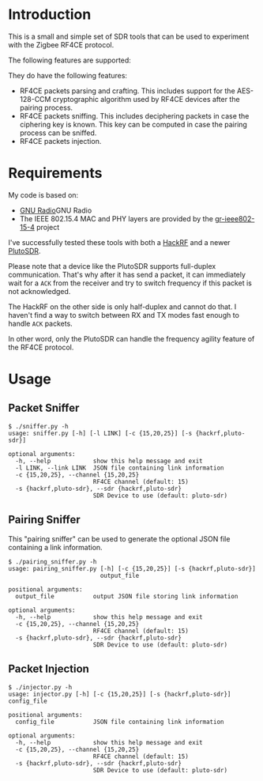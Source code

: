 # Introduction

This is a small and simple set of SDR tools that can be used to experiment with the Zigbee RF4CE protocol.

The following features are supported:

They do have the following features:

* RF4CE packets parsing and crafting. This includes support for the AES-128-CCM cryptographic algorithm used by RF4CE devices after the pairing process.
* RF4CE packets sniffing. This includes deciphering packets in case the ciphering key is known. This key can be computed in case the pairing process can be sniffed.
* RF4CE packets injection.

# Requirements 

My code is based on:

* [GNU Radio](https://www.gnuradio.org)GNU Radio
* The IEEE 802.15.4 MAC and PHY layers are provided by the [gr-ieee802-15-4](https://github.com/bastibl/gr-ieee802-15-4/) project

I've successfully tested these tools with both a [HackRF](https://greatscottgadgets.com/hackrf) and a newer [PlutoSDR](http://www.analog.com/en/design-center/evaluation-hardware-and-software/evaluation-boards-kits/adalm-pluto.html).

Please note that a device like the PlutoSDR supports full-duplex communication. That's why after it has send a packet, it can immediately wait for a `ACK` from the receiver and try to switch frequency if this packet is not acknowledged.

The HackRF on the other side is only half-duplex and cannot do that. I haven't find a way to switch between RX and TX modes fast enough to handle `ACK`  packets.

In other word, only the PlutoSDR can handle the frequency agility feature of the RF4CE protocol.

# Usage #

## Packet Sniffer

```
$ ./sniffer.py -h
usage: sniffer.py [-h] [-l LINK] [-c {15,20,25}] [-s {hackrf,pluto-sdr}]

optional arguments:
  -h, --help            show this help message and exit
  -l LINK, --link LINK  JSON file containing link information
  -c {15,20,25}, --channel {15,20,25}
                        RF4CE channel (default: 15)
  -s {hackrf,pluto-sdr}, --sdr {hackrf,pluto-sdr}
                        SDR Device to use (default: pluto-sdr)
```

## Pairing Sniffer

This "pairing sniffer" can be used to generate the optional JSON file containing a link information.

```
$ ./pairing_sniffer.py -h
usage: pairing_sniffer.py [-h] [-c {15,20,25}] [-s {hackrf,pluto-sdr}]
                          output_file

positional arguments:
  output_file           output JSON file storing link information

optional arguments:
  -h, --help            show this help message and exit
  -c {15,20,25}, --channel {15,20,25}
                        RF4CE channel (default: 15)
  -s {hackrf,pluto-sdr}, --sdr {hackrf,pluto-sdr}
                        SDR Device to use (default: pluto-sdr)
```

## Packet Injection

```
$ ./injector.py -h
usage: injector.py [-h] [-c {15,20,25}] [-s {hackrf,pluto-sdr}] config_file

positional arguments:
  config_file           JSON file containing link information

optional arguments:
  -h, --help            show this help message and exit
  -c {15,20,25}, --channel {15,20,25}
                        RF4CE channel (default: 15)
  -s {hackrf,pluto-sdr}, --sdr {hackrf,pluto-sdr}
                        SDR Device to use (default: pluto-sdr)
```